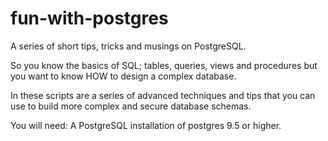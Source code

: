 # fun-with-postgres
A series of short tips, tricks and musings on PostgreSQL.

So you know the basics of SQL; tables, queries, views and procedures but you want to know HOW to design a complex database.

In these scripts are a series of advanced techniques and tips that you can use to build more complex and secure database schemas.

You will need:
	A PostgreSQL installation of postgres 9.5 or higher.



